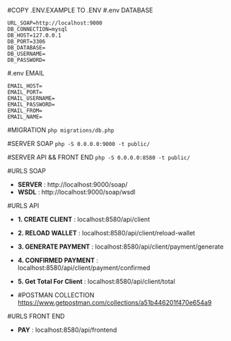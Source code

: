 #COPY .ENV.EXAMPLE TO .ENV
#.env DATABASE

`URL_SOAP=http://localhost:9000`  
`DB_CONNECTION=mysql`  
`DB_HOST=127.0.0.1`   
`DB_PORT=3306 `  
`DB_DATABASE= `  
`DB_USERNAME= `  
`DB_PASSWORD= `  

#.env EMAIL

`EMAIL_HOST=`  
`EMAIL_PORT=`  
`EMAIL_USERNAME=`   
`EMAIL_PASSWORD= `  
`EMAIL_FROM= `  
`EMAIL_NAME= `   

#MIGRATION
`
php migrations/db.php
`

#SERVER SOAP
`
php -S 0.0.0.0:9000 -t public/
`

#SERVER API && FRONT END
`php -S 0.0.0.0:8580 -t public/`

#URLS SOAP
- **SERVER** : http://localhost:9000/soap/
- **WSDL** : http://localhost:9000/soap/wsdl

#URLS API
- **1. CREATE CLIENT** : localhost:8580/api/client
- **2. RELOAD WALLET** : localhost:8580/api/client/reload-wallet
- **3. GENERATE PAYMENT** : localhost:8580/api/client/payment/generate
- **4. CONFIRMED PAYMENT** : localhost:8580/api/client/payment/confirmed
- **5. Get Total For Client** : localhost:8580/api/client/total

- #POSTMAN COLLECTION
https://www.getpostman.com/collections/a51b446201f470e654a9

#URLS FRONT END
- **PAY** : localhost:8580/api/frontend



